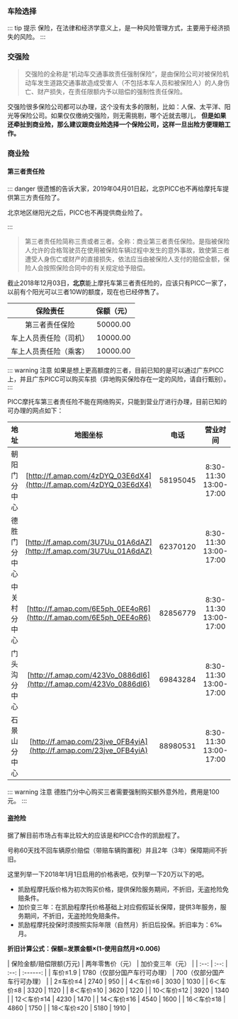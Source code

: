 ### 车险选择
::: tip 提示
保险，在法律和经济学意义上，是一种风险管理方式，主要用于经济损失的风险。
:::

### 交强险

> 交强险的全称是“机动车交通事故责任强制保险”，是由保险公司对被保险机动车发生道路交通事故造成受害人（不包括本车人员和被保险人）的人身伤亡、财产损失，在责任限额内予以赔偿的强制性责任保险。

交强险很多保险公司都可以办理，这个没有太多的限制，比如：人保、太平洋、阳光等保险公司。如果仅仅缴纳交强险，则无需挑剔，哪个近就去哪儿，
**但是如果还牵扯到商业险，那么建议跟商业险选择一个保险公司，这样一旦出险方便理赔工作。**

### 商业险

#### 第三者责任险

::: danger
很遗憾的告诉大家，2019年04月01日起，北京PICC也不再给摩托车提供第三方责任险了。

北京地区继阳光之后，PICC也不再提供商业险了。

:::

> 第三者责任险简称三责或者三者。全称：商业第三者责任保险。是指被保险人允许的合格驾驶员在使用被保险车辆过程中发生的意外事故，致使第三者遭受人身伤亡或财产的直接损失，依法应当由被保险人支付的赔偿金额，保险人会按照保险合同中的有关规定给予赔偿。

截止2018年12月03日，**北京**能上摩托车第三者责任险的，应该只有PICC一家了，以前有个阳光可以三者10W的额度，现在也已经停售了。

|        保险责任        | 保额（元） |
| :--------------------: | :--------: |
|    第三者责任保险     |  50000.00  |
| 车上人员责任险（司机） |  10000.00  |
| 车上人员责任险（乘客） |  10000.00  |

::: warning 注意
如果是想上更高额度的三者，目前已知的是可以通过广东PICC上，并且广东PICC可以购买车损（异地购买保险存在一定的风险，请自行甄别）。
:::

PICC摩托车第三者责任险不能在网络购买，只能到营业厅进行办理，目前已知的可办理的网点如下：

| 地址 | 地图坐标 | 电话 | 营业时间 |
| :--: | :--: | :--: | :------: |
| 朝阳门分中心 | [http://f.amap.com/4zDYQ_03E6dX4](http://f.amap.com/4zDYQ_03E6dX4) | 58195045 | 8:30-11:30<br/>13:00-17:00 |
| 德胜门分中心 | [http://f.amap.com/3U7Uu_01A6dAZ](http://f.amap.com/3U7Uu_01A6dAZ) | 62370120 | 8:30-11:30<br/>13:00-17:00 |
| 中关村分中心 | [http://f.amap.com/6E5ph_0EE4oR6](http://f.amap.com/6E5ph_0EE4oR6) | 82856779 | 8:30-11:30<br/>13:00-17:00 |
| 门头沟分中心 | [http://f.amap.com/423Vo_0886dI6](http://f.amap.com/423Vo_0886dI6) | 69843284 | 8:30-11:30<br/>13:00-17:00 |
| 石景山分中心 | [http://f.amap.com/23jve_0FB4yiA](http://f.amap.com/23jve_0FB4yiA) | 88980531 | 8:30-11:30<br/>13:00-17:00 |

::: warning 注意
德胜门分中心购买三者需要强制购买额外意外险，费用是100元。
:::

#### 盗抢险

据了解目前市场占有率比较大的应该是和PICC合作的凯励程了。

号称60天找不回车辆原价赔偿（带赔车辆购置税）并且2年（3年）保障期间不折旧。

这里列举一下2018年1月1日启用的价格表吧，仅列举一下20万以下的吧。

- 凯励程摩托版价格为初次购买价格，提供保险服务期间，不折旧，无盗抢险免赔条件。
- 加价变三年：在凯励程摩托价格基础上对应假假延长保障，提供3年服务，服务期间，不折旧，无盗抢险免赔条件。
- 凯励程摩托投保时须按照实际年限（自然月）折旧后投保。折旧率为：6‰月。

**折旧计算公式：保额=发票金额×(1-使用自然月×0.006)**

| 保险金额/赔偿限额(万元) | 两年零售价（元） | 加价变三年（元） |
| :--: | :--: | :--: | :------: |
| 车价≤1.9 | 1780（仅部分国产车行可办理） | 700（仅部分国产车行可办理） |
| 2≤车价≤4 | 2740 | 950 |
| 4＜车价≤6 | 3030 | 1030 |
| 6＜车价≤8 | 3320 | 1120 |
| 8＜车价≤10 | 3620 | 1220 |
| 10＜车价≤12 | 3920 | 1340 |
| 12＜车价≤14 | 4230 | 1470 |
| 14＜车价≤16 | 4540 | 1600 |
| 16＜车价≤18 | 4860 | 1750 |
| 18＜车价≤20 | 5180 | 1910 |